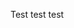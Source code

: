 Test test test
<!-- 
<script>
var audio = new Audio("./audio/1126_generated.wav")
audio.play()
</script> -->

 <source src="./audio/1126_generated.wav" autoplay />
